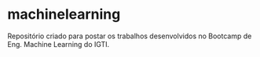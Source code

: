 # machinelearning
Repositório criado para postar os trabalhos desenvolvidos no Bootcamp de Eng. Machine Learning do IGTI.
